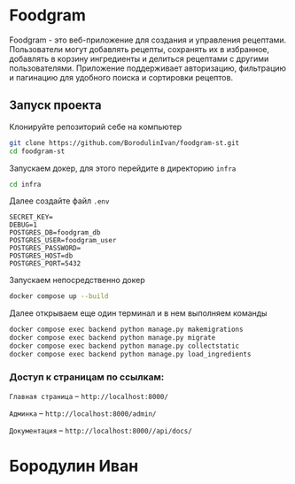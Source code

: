# Foodgram

Foodgram - это веб-приложение для создания и управления рецептами. Пользователи могут добавлять рецепты, сохранять их в избранное, добавлять в корзину ингредиенты и делиться рецептами с другими пользователями. Приложение поддерживает авторизацию, фильтрацию и пагинацию для удобного поиска и сортировки рецептов.

## Запуск проекта
Клонируйте репозиторий себе на компьютер
```bash
git clone https://github.com/BorodulinIvan/foodgram-st.git
cd foodgram-st
```
Запускаем докер, для этого перейдите в директорию `infra`
```bash
cd infra
```
Далее создайте файл `.env`
```
SECRET_KEY=
DEBUG=1
POSTGRES_DB=foodgram_db
POSTGRES_USER=foodgram_user
POSTGRES_PASSWORD=
POSTGRES_HOST=db
POSTGRES_PORT=5432
```
Запускаем непосредственно докер
```bash
docker compose up --build
```
Далее открываем еще один терминал и в нем выполняем команды
```bash
docker compose exec backend python manage.py makemigrations
docker compose exec backend python manage.py migrate
docker compose exec backend python manage.py collectstatic
docker compose exec backend python manage.py load_ingredients
```

### Доступ к страницам по ссылкам:
`Главная страница` – `http://localhost:8000/`

`Админка` – `http://localhost:8000/admin/`

`Документация` – `http://localhost:8000//api/docs/`

# Бородулин Иван
